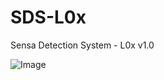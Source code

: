# SDS-L0x
Sensa Detection System - L0x v1.0

![Image](https://raw.githubusercontent.com/SensaOrg/SDS-L0x/master/Hardware/Output/view.png)

